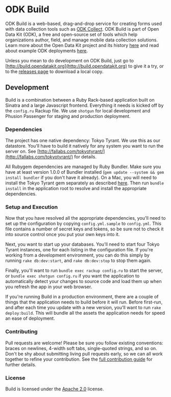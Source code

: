 # ODK Build

ODK Build is a web-based, drag-and-drop service for creating forms used with data collection tools such as [ODK Collect](https://opendatakit.org/use/collect/). ODK Build is part of Open Data Kit (ODK), a free and open-source set of tools which help organizations author, field, and manage mobile data collection solutions. Learn more about the Open Data Kit project and its history [here](https://opendatakit.org/about/) and read about example ODK deployments [here](https://opendatakit.org/about/deployments/).

Unless you mean to do development on ODK Build, just go to [http://build.opendatakit.org](http://build.opendatakit.org) to give it a try, or to the [releases page](https://github.com/opendatakit/build/releases) to download a local copy.

## Development

Build is a combination between a Ruby Rack-based application built on Sinatra and a large Javascript frontend. Everything it needs is kicked off by the `config.ru` Rackup file. We use `shotgun` for local development and Phusion Passenger for staging and production deployment.

### Dependencies

The project has one native dependency: Tokyo Tyrant. We use this as our datastore. You'll have to build it natively for any system you want to run the server on. See [http://fallabs.com/tokyotyrant/](http://fallabs.com/tokyotyrant/) for details.

All Rubygem dependencies are managed by Ruby Bundler. Make sure you have at least version 1.0.0 of Bundler installed (`gem update --system && gem install bundler` if you don't have it already). On a Mac, you will need to install the Tokyo Tyrant gem separately as described [here](https://github.com/opendatakit/build/wiki/Installing-Tokyo-Tyrant-gem-(on-Mac)). Then run `bundle install` in the application root to resolve and install the appropriate dependencies.

### Setup and Execution

Now that you have resolved all the appropriate dependencies, you'll need to set up the configuration by copying `config.yml.sample` to `config.yml`. This file contains a number of secret keys and tokens, so be sure not to check it into source control once you put your own keys into it.

Next, you want to start up your databases. You'll need to start four Tokyo Tyrant instances, one for each listing in the configuration file. If you're working from a development environment, you can do this simply by running `rake db:dev:start`, and `rake db:dev:stop` to stop them again.

Finally, you'll want to run `bundle exec rackup config.ru` to start the server, or `bundle exec shotgun config.ru` if you want the application to automatically detect your changes to source code and load them up when you refresh the app in your web browser.

If you're running Build in a production environment, there are a couple of things that the application needs to build before it will run. Before first-run, and after each time you update with a new version, you'll want to run `rake deploy:build`. This will bundle all the assets the application needs for speed an ease of deployment.

### Contributing

Pull requests are welcome! Please be sure you follow existing conventions: braces on newlines, 4-width soft tabs, single-quoted strings, and so on. Don't be shy about submitting living pull requests early, so we can all work together to refine your contribution. See the [full contribution guide](CONTRIBUTING.md) for further details.

### License

Build is licensed under the [Apache 2.0](http://www.apache.org/licenses/LICENSE-2.0) license.